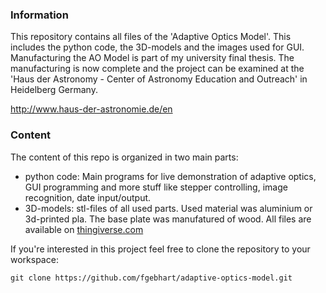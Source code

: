 
### Information

This repository contains all files of the 'Adaptive Optics Model'. This includes the python code, the 3D-models and the images used for GUI. Manufacturing the AO Model is part of my university final thesis. The manufacturing is now complete and the project can be examined at the 'Haus der Astronomy - Center of Astronomy Education and Outreach' in Heidelberg Germany.

http://www.haus-der-astronomie.de/en


### Content

The content of this repo is organized in two main parts:

*  python code: Main programs for live demonstration of adaptive optics, GUI programming and more stuff like stepper controlling, image recognition, date input/output.
*  3D-models: stl-files of all used parts. Used material was aluminium or 3d-printed pla. The base plate was manufatured of wood. All files are available on [thingiverse.com](http://www.thingiverse.com/fgebhart/collections/adaptive-optics-model)

If you're interested in this project feel free to clone the repository to your workspace:

```
git clone https://github.com/fgebhart/adaptive-optics-model.git
```